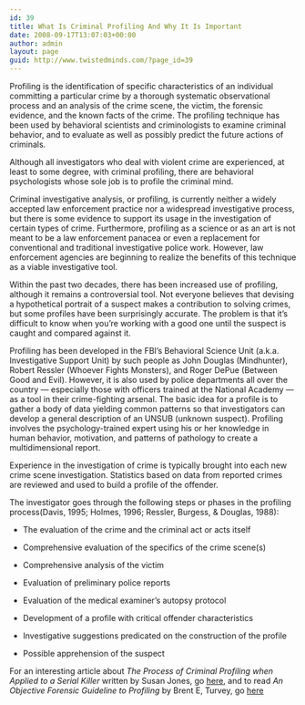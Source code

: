 ```yaml
---
id: 39
title: What Is Criminal Profiling And Why It Is Important
date: 2008-09-17T13:07:03+00:00
author: admin
layout: page
guid: http://www.twistedminds.com/?page_id=39
---
```

<p class="dropcap-first">
  Profiling is the identification of specific characteristics of an individual committing a particular crime by a thorough systematic observational process and an analysis of the crime scene, the victim, the forensic evidence, and the known facts of the crime. The profiling technique has been used by behavioral scientists and criminologists to examine criminal behavior, and to evaluate as well as possibly predict the future actions of criminals.
</p>

Although all investigators who deal with violent crime are experienced, at least to some degree, with criminal profiling, there are behavioral psychologists whose sole job is to profile the criminal mind.

Criminal investigative analysis, or profiling, is currently neither a widely accepted law enforcement practice nor a widespread investigative process, but there is some evidence to support its usage in the investigation of certain types of crime. Furthermore, profiling as a science or as an art is not meant to be a law enforcement panacea or even a replacement for conventional and traditional investigative police work. However, law enforcement agencies are beginning to realize the benefits of this technique as a viable investigative tool.

Within the past two decades, there has been increased use of profiling, although it remains a controversial tool. Not everyone believes that devising a hypothetical portrait of a suspect makes a contribution to solving crimes, but some profiles have been surprisingly accurate. The problem is that it&#8217;s difficult to know when you&#8217;re working with a good one until the suspect is caught and compared against it. 

Profiling has been developed in the FBI&#8217;s Behavioral Science Unit (a.k.a. Investigative Support Unit) by such people as John Douglas (Mindhunter), Robert Ressler (Whoever Fights Monsters), and Roger DePue (Between Good and Evil). However, it is also used by police departments all over the country &#8212; especially those with officers trained at the National Academy &#8212; as a tool in their crime-fighting arsenal. The basic idea for a profile is to gather a body of data yielding common patterns so that investigators can develop a general description of an UNSUB (unknown suspect). Profiling involves the psychology-trained expert using his or her knowledge in human behavior, motivation, and patterns of pathology to create a multidimensional report.

Experience in the investigation of crime is typically brought into each new crime scene investigation. Statistics based on data from reported crimes are reviewed and used to build a profile of the offender.

The investigator goes through the following steps or phases in the profiling process(Davis, 1995; Holmes, 1996; Ressler, Burgess, & Douglas, 1988):

  * The evaluation of the crime and the criminal act or acts itself


  * Comprehensive evaluation of the specifics of the crime scene(s)


  * Comprehensive analysis of the victim


  * Evaluation of preliminary police reports


  * Evaluation of the medical examiner&#8217;s autopsy protocol


  * Development of a profile with critical offender characteristics


  * Investigative suggestions predicated on the construction of the profile


  * Possible apprehension of the suspect
</ul> 

For an interesting article about  _The Process of Criminal Profiling when Applied to a Serial Killer_ written by Susan Jones, go [here](http://www.adherents.com/misc/hsk_CriminalProfiling.html), and to read _An Objective Forensic Guideline to Profiling_ by Brent E, Turvey, go [here](http://www.corpus-delicti.com/impress.html)